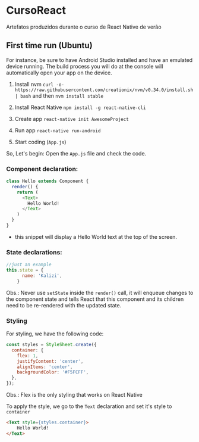 # CursoReact
Artefatos produzidos durante o curso de React Native de verão

## First time run (Ubuntu)

For instance, be sure to have Android Studio installed and have an emulated device running. The build process you will do at the console will automatically open your app on the device.

1. Install nvm
```curl -o- https://raw.githubusercontent.com/creationix/nvm/v0.34.0/install.sh | bash``` and then ```nvm install stable```

2. Install React Native
```npm install -g react-native-cli```

3. Create app
```react-native init AwesomeProject```

4. Run app
```react-native run-android```

5. Start coding (```App.js```)

So, Let's begin: Open the ```App.js``` file and check the code.

### Component declaration: 
```javascript
class Hello extends Component {
  render() {
    return (
      <Text>
        Hello World!
      </Text>
    )
  }
}
```
- this snippet will display a Hello World text at the top of the screen.

### State declarations: 

```javascript
//just an example
this.state = {
      name: 'Kalizi',
    }
```

Obs.: Never use ```setState``` inside the ```render()``` call, it will enqueue changes to the component state and tells React that this component and its children need to be re-rendered with the updated state.


### Styling
For styling, we have the following code:
```javascript
const styles = StyleSheet.create({
  container: {
    flex: 1,
    justifyContent: 'center',
    alignItems: 'center',
    backgroundColor: '#F5FCFF',
  },
});
```
Obs.: Flex is the only styling that works on React Native

To apply the style, we go to the ```Text``` declaration and set it's style to ```container```

```html
<Text style={styles.container}>
    Hello World!
</Text>
```